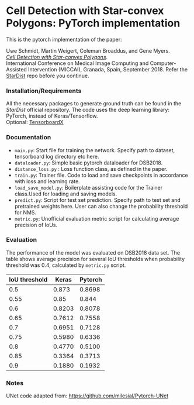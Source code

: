 <!--
SPDX-FileCopyrightText: 2022 Ashis Ravindran <ashis(dot)r91(at)gmail.com>

SPDX-License-Identifier: BSD-3-Clause
-->

# Cell Detection with Star-convex Polygons: PyTorch implementation
This is the pytorch implementation of the paper:

Uwe Schmidt, Martin Weigert, Coleman Broaddus, and Gene Myers.  
[*Cell Detection with Star-convex Polygons*](https://arxiv.org/abs/1806.03535).  
International Conference on Medical Image Computing and Computer-Assisted Intervention (MICCAI), Granada, Spain, September 2018.
Refer the [StarDist](https://github.com/mpicbg-csbd/stardist) repo before you continue.

### Installation/Requirements
All the necessary packages to generate ground truth can be found in the *StarDist* official repository.
The code uses the deep learning library: PyTorch, instead of Keras/Tensorflow.  
Optional: [TensorboardX](https://github.com/lanpa/tensorboardX)

### Documentation
- `main.py`: Start file for training the network. Specify path to dataset, tensorboard log directory etc here.
- `dataloader.py`: Simple basic pytorch dataloader for DSB2018.
- `distance_loss.py` : Loss function class, as defined in the paper.
- `train.py`: Trainer file. Code to load and save checkpoints in accordance with loss and learning rate.
- `load_save_model.py`: Boilerplate assisting code for the Trainer class.Used for loading and saving models.
- `predict.py`: Script for test set prediction. Specify path to test set and pretrained weights here. User can also change the probability threshold for NMS.
- `metric.py`: Unofficial evaluation metric script for calculating average precision of IoUs.

### Evaluation
The performance of the model was evaluated on DSB2018 data set.
The table shows average precision for several IoU thresholds when probability threshold was 0.4, calculated by `metric.py` script.
  
| IoU threshold | Keras | Pytorch |
|------|--------|---------|
| 0.5 | 0.873 | 0.8698 |
| 0.55 | 0.85 | 0.844 |
| 0.6 | 0.8203 | 0.8078 |
| 0.65 | 0.7612 | 0.7558 |
| 0.7 | 0.6951 | 0.7128 |
| 0.75 | 0.5980 | 0.6336 |
| 0.8 | 0.4770 | 0.5100 |
| 0.85 | 0.3364 | 0.3713 |
| 0.9 | 0.1880 | 0.1932 |  

### Notes
UNet code adapted from: https://github.com/milesial/Pytorch-UNet
